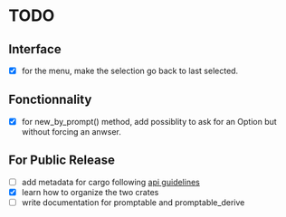 # TODO

## Interface

- [x] for the menu, make the selection go back to last selected.

## Fonctionnality

- [x] for new_by_prompt() method, add possiblity to ask for an Option<T> but without forcing an anwser.

## For Public Release

- [ ] add metadata for cargo following [api guidelines](https://rust-lang.github.io/api-guidelines/documentation.html#cargotoml-includes-all-common-metadata-c-metadata)
- [x] learn how to organize the two crates
- [ ] write documentation for promptable and promptable_derive